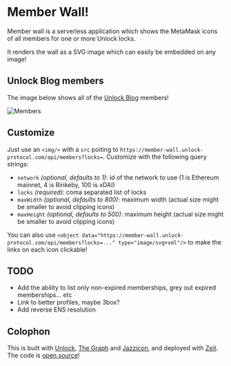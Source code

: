 # Member Wall!

Member wall is a serverless application which shows the MetaMask icons of all members for one or more Unlock locks.

It renders the wall as a SVG image which can easily be embedded on any image!

## Unlock Blog members

The image below shows all of the [Unlock Blog](https://unlock-protocol.com/blog/) members!

![Members](https://member-wall.unlock-protocol.com/api/members?locks=0xCE62D71c768aeD7EA034c72a1bc4CF58830D9894?network=100&locks=0xCE62D71c768aeD7EA034c72a1bc4CF58830D9894&maxHeight=300)


## Customize

Just use an `<img/>` with a `src` poiting to `https://member-wall.unlock-protocol.com/api/members?locks=`. Customize with the following query strings:

- `network` _(optional, defaults to 1)_: id of the network to use (1 is Ethereum mainnet, 4 is Rinkeby, 100 is xDAI)
- `locks` _(required)_: coma separated list of locks
- `maxWidth` _(optional, defaults to 800)_: maximum width (actual size might be smaller to avoid clipping icons)
- `maxHeight` _(optional, defaults to 500)_: maximum height (actual size might be smaller to avoid clipping icons)

You can also use `<object data="https://member-wall.unlock-protocol.com/api/members?locks=..." type="image/svg+xml"/>` to make the links on each icon clickable!

## TODO

- Add the ability to list only non-expired memberships, grey out expired memberships... etc
- Link to better profiles, maybe 3box?
- Add reverse ENS resolution

## Colophon

This is built with [Unlock](https://unlock-protocol.com/), [The Graph](https://thegraph.com/) and [Jazzicon](https://github.com/danfinlay/jazzicon), and deployed with [Zeit](https://zeit.co/). The code is [open source](https://github.com/julien51/member-wall)!
